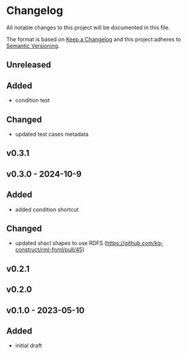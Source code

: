 # Changelog

All notable changes to this project will be documented in this file.

The format is based on [Keep a Changelog](http://keepachangelog.com/en/1.0.0/)
and this project adheres to [Semantic Versioning](http://semver.org/spec/v2.0.0.html).

## Unreleased

## Added

- condition test

## Changed

- updated test cases metadata

## v0.3.1

## v0.3.0 - 2024-10-9

## Added

- added condition shortcut

## Changed

- updated shacl shapes to use RDFS (https://github.com/kg-construct/rml-fnml/pull/45)

## v0.2.1

## v0.2.0

## v0.1.0 - 2023-05-10

## Added

- initial draft

